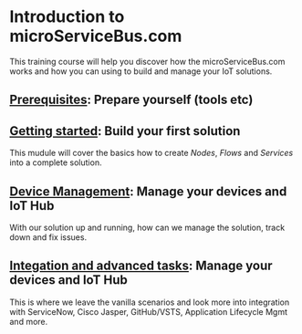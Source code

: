 # Introduction to microServiceBus.com
This training course will help you discover how the microServiceBus.com works and how you can using to build and manage your IoT solutions.

## [Prerequisites](./Prerequisites.md): Prepare yourself (tools etc)

## [Getting started](./BuildingYouFirstSolution.md): Build your first solution
This mudule will cover the basics how to create *Nodes*, *Flows* and *Services* into a complete solution.

## [Device Management](./ManageYourDevices): Manage your devices and IoT Hub
With our solution up and running, how can we manage the solution, track down and fix issues.

## [Integation and advanced tasks](./ManageYourDevices): Manage your devices and IoT Hub 
This is where we leave the vanilla scenarios and look more into integration with ServiceNow, Cisco Jasper, GitHub/VSTS, Application Lifecycle Mgmt and more. 